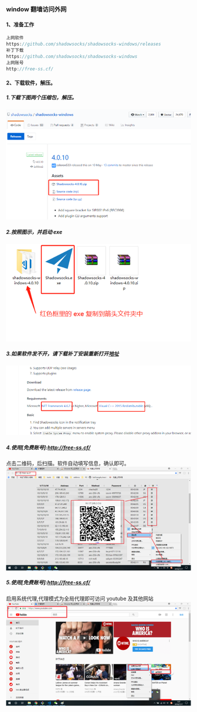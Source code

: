 ### window 翻墙访问外网

#### 1、准备工作

```js
上网软件
https://github.com/shadowsocks/shadowsocks-windows/releases
补丁下载
https://github.com/shadowsocks/shadowsocks-windows
上网账号
http://free-ss.cf/
```

#### 2、下载软件，解压。

##### 1.下载下图两个压缩包，解压。

![ml.jpg](../images/createVpn/1.jpg)

##### 2.按照图示，并启动 exe

![ml.jpg](../images/createVpn/2.jpg)

##### 3.如果软件发不开，请下载补丁安装重新打开[地址](https://github.com/shadowsocks/shadowsocks-windows)

![ml.jpg](../images/createVpn/3.jpg)

##### 4.使用[免费账号]:http://free-ss.cf/

点击二维码，后扫描。软件自动填写信息，确认即可。
![ml.jpg](../images/createVpn/4.jpg)

##### 5.使用[免费账号]:http://free-ss.cf/

启用系统代理,代理模式为全局代理即可访问 youtube 及其他网站
![ml.jpg](../images/createVpn/5.jpg)
